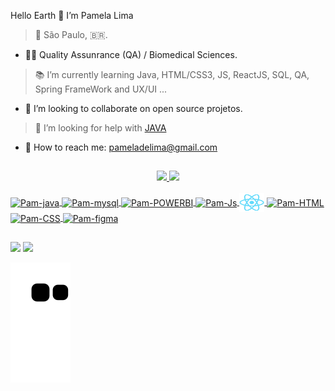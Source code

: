 Hello Earth 👋 I’m Pamela Lima

> 📍 São Paulo, 🇧🇷. 
- 🧑‍🎓 Quality Assunrance (QA) / Biomedical Sciences.
> 📚 I’m currently learning Java, HTML/CSS3, JS, ReactJS, SQL, QA, Spring FrameWork and UX/UI ...
- 👯 I’m looking to collaborate on open source projetos.
> 🤔 I’m looking for help with [JAVA](https://img.shields.io/badge/Java-ED8B00?style=for-the-badge&logo=java&logoColor=black)
- 💌 How to reach me: pameladelima@gmail.com

##

<div align="center">
  <a href="https://github.com/LimaPamela">
  <img height="180em" src="https://github-readme-stats.vercel.app/api?username=LimaPamela&show_icons=false&theme=dracula&include_all_commits=true&count_private=true"/>
  <img height="180em" src="https://github-readme-stats.vercel.app/api/top-langs/?username=limaPamela&layout=compact&langs_count=7&theme=dracula"/>
</div>
<div style="display: inline_block"><br>
  <img align="center" alt="Pam-java" height="60" width="60"src="https://cdn.jsdelivr.net/gh/devicons/devicon/icons/java/java-original-wordmark.svg"/>
  <img align="center" alt="Pam-mysql" height="60" width="60" src="https://cdn.jsdelivr.net/gh/devicons/devicon/icons/mysql/mysql-plain-wordmark.svg"/>
  <img align="center" alt="Pam-POWERBI" height="40" width="60" src="https://logos-world.net/wp-content/uploads/2022/02/Microsoft-Power-BI-Symbol.png" width="60px"/>
  <img align="center" alt="Pam-Js" height="30" width="40" src="https://cdn.jsdelivr.net/gh/devicons/devicon/icons/javascript/javascript-original.svg" />
  <img align="center" alt="Pam-React" height="30" width="40" src="https://raw.githubusercontent.com/devicons/devicon/master/icons/react/react-original.svg"/>
  <img align="center" alt="Pam-HTML" height="30" width="40" src="https://cdn.jsdelivr.net/gh/devicons/devicon/icons/html5/html5-original-wordmark.svg" />
  <img align="center" alt="Pam-CSS" height="30" width="40" src="https://cdn.jsdelivr.net/gh/devicons/devicon/icons/css3/css3-original-wordmark.svg" />
 <img align="center" alt="Pam-figma" height="30" width="40" src="https://cdn.jsdelivr.net/gh/devicons/devicon/icons/figma/figma-original.svg" />
</div>

##
 
<div> 
  <a href = "mailto:pameladelima@gmail.com"><img src="https://img.shields.io/badge/-Gmail-%23333?style=for-the-badge&logo=gmail&logoColor=white" target="_blank"></a>
  <a href="https://www.linkedin.com/in/pamela-lima-s/" target="_blank"><img src="https://img.shields.io/badge/-LinkedIn-%230077B5?style=for-the-badge&logo=linkedin&logoColor=white" target="_blank"></a> 
 
  ![Snake animation](https://github.com/LimaPamela/LimaPamela/blob/output/github-contribution-grid-snake.svg)
 
</div>

